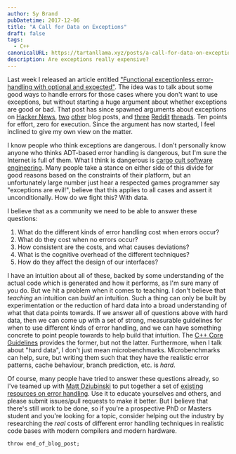 ```yaml
---
author: Sy Brand
pubDatetime: 2017-12-06
title: "A Call for Data on Exceptions"
draft: false
tags:
  - C++
canonicalURL: https://tartanllama.xyz/posts/a-call-for-data-on-exceptions
description: Are exceptions really expensive?
---
```


Last week I released an article entitled ["Functional exceptionless error-handling with optional and expected"](https://blog.tartanllama.xyz/optional-expected/). The idea was to talk about some good ways to handle errors for those cases where you don't want to use exceptions, but without starting a huge argument about whether exceptions are good or bad. That post has since spawned arguments about exceptions on [Hacker News](https://news.ycombinator.com/item?id=15838411), [two](https://vittorioromeo.info/index/blog/adts_over_exceptions.html) [other](http://foonathan.net/blog/2017/12/04/exceptions-vs-expected.html) blog posts, and [three](https://www.reddit.com/r/cpp/comments/7hk1gs/exceptions_vs_expected_lets_find_a_compromise/?st=jatcyvuo&sh=5b3957ef) [Reddit](https://www.reddit.com/r/cpp/comments/7ha64y/why_choose_sum_types_over_exceptions/?st=jatcyx9f&sh=89cbd789) [threads](https://www.reddit.com/r/cpp/comments/7gua48/functional_exceptionless_errorhandling_with/?st=jatcyxu9&sh=38b41869). Ten points for effort, zero for execution. Since the argument has now started, I feel inclined to give my own view on the matter. 

I know people who think exceptions are dangerous. I don't personally know anyone who thinks ADT-based error handling is dangerous, but I'm sure the Internet is full of them. What I think is dangerous is [cargo cult software engineering](https://en.wikipedia.org/wiki/Cargo_cult_programming). Many people take a stance on either side of this divide for good reasons based on the constraints of their platform, but an unfortunately large number just hear a respected games programmer say "exceptions are evil!", believe that this applies to all cases and assert it unconditionally. How do we fight this? With data.

I believe that as a community we need to be able to answer these questions:

1. What do the different kinds of error handling cost when errors occur?
2. What do they cost when no errors occur?
3. How consistent are the costs, and what causes deviations?
4. What is the cognitive overhead of the different techniques?
5. How do they affect the design of our interfaces?

I have an intuition about all of these, backed by some understanding of the actual code which is generated and how it performs, as I'm sure many of you do. But we hit a problem when it comes to teaching. I don't believe that _teaching_ an intuition can _build_ an intuition. Such a thing can only be built by experimentation or the reduction of hard data into a broad understanding of what that data points towards. If we answer all of questions above with hard data, then we can come up with a set of strong, measurable guidelines for when to use different kinds of error handling, and we can have something concrete to point people towards to help build that intuition. The [C++ Core Guidelines](https://isocpp.github.io/CppCoreGuidelines/CppCoreGuidelines#e-error-handling) provides the former, but not the latter. Furthermore, when I talk about "hard data", I don't just mean microbenchmarks. Microbenchmarks can help, sure, but writing them such that they have the realistic error patterns, cache behaviour, branch prediction, etc. is _hard_. 

Of course, many people have tried to answer these questions already, so I've teamed up with [Matt Dziubinski](https://twitter.com/matt_dz) to put together a set of [existing resources on error handling](https://github.com/MattPD/cpplinks/blob/master/error_handling.md). Use it to educate yourselves and others, and please submit issues/pull requests to make it better. But I believe that there's still work to be done, so if you're a prospective PhD or Masters student and you're looking for a topic, consider helping out the industry by researching the _real_ costs of different error handling techniques in realistic code bases with modern compilers and modern hardware.

`throw end_of_blog_post;`
